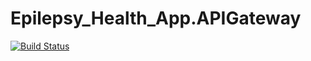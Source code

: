 # Epilepsy_Health_App.APIGateway

[![Build Status](https://travis-ci.org/flapek/Epilepsy_Health_App.APIGateway.svg?branch=master)](https://travis-ci.org/flapek/Epilepsy_Health_App.APIGateway)